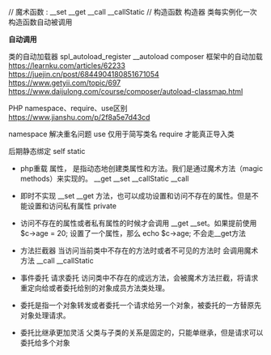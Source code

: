 



// 魔术函数 : __set __get __call __callStatic
// 构造函数 构造器 类每实例化一次 构造函数自动被调用

**自动调用**



类的自动加载器
spl_autoload_register
__autoload
composer 框架中的自动加载
https://learnku.com/articles/62233
https://juejin.cn/post/6844904180851671054
https://www.getyii.com/topic/697
https://www.daijulong.com/course/composer/autoload-classmap.html





PHP namespace、require、use区别
https://www.jianshu.com/p/2f8a5e7d43cd

namespace 解决重名问题
use 仅用于简写类名
require 才能真正导入类


后期静态绑定 self static







- php重载 属性，  是指动态地创建类属性和方法。我们是通过魔术方法（magic methods）来实现的。 __get __set __callStatic __call
- 即时不实现 __set __get 方法，也可以成功设置和访问不存在的属性。但是不能设置和访问私有属性 private
- 访问不存在的属性或者私有属性的时候才会调用 __get __set。如果提前使用 $c->age = 20; 设置了一个属性，那么 echo $c->age; 不会走__get方法
- 方法拦截器 当访问当前类中不存在的方法时或者不可见的方法时 会调用魔术方法 __call   __callStatic

- 事件委托 请求委托  访问类中不存在的成远方法，会被魔术方法拦截，将请求重定向给或者委托给别的对象成员方法类处理。
- 委托是指一个对象转发或者委托一个请求给另一个对象，被委托的一方替原先对象处理请求。
- 委托比继承更加灵活  父类与子类的关系是固定的，只能单继承，但是请求可以委托给多个对象











